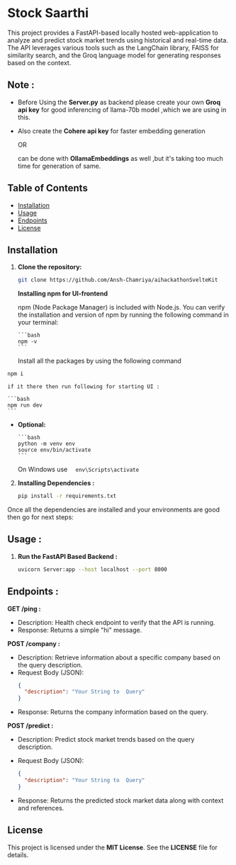 # Stock Saarthi

This project provides a FastAPI-based locally hosted web-application to analyze and predict stock market trends using historical and real-time data. The API leverages various tools such as the LangChain library, FAISS for similarity search, and the Groq language model for generating responses based on the context.

## Note :

- Before Using the **Server.py** as backend please create your own **Groq api key** for good inferencing of llama-70b model ,which we are using in this.

- Also create the **Cohere api key** for faster embedding generation

  OR

  can be done with **OllamaEmbeddings** as well ,but it's taking too much time for generation of same.

## Table of Contents

- [Installation](#installation)
- [Usage](#usage)
- [Endpoints](#endpoints)
- [License](#license)

## Installation

1.  **Clone the repository:**

    ```bash
    git clone https://github.com/Ansh-Chamriya/aihackathonSvelteKit
    ```

    **Installing npm for UI-frontend**

    npm (Node Package Manager) is included with Node.js. You can verify the installation and version of npm by running the following command in your terminal:

        ```bash
        npm -v
        ```

    Install all the packages by using the following command

```bash
npm i
```

    if it there then run following for starting UI :

    ```bash
    npm run dev
    ```

- **Optional:**

      ```bash
      python -m venv env
      source env/bin/activate
      ```

  On Windows use
  `   env\Scripts\activate
`

2. **Installing Dependencies :**

   ```bash
   pip install -r requirements.txt
   ```

Once all the dependencies are installed and your environments are good then go for next steps:

## Usage :

1. **Run the FastAPI Based Backend :**

   ```bash
   uvicorn Server:app --host localhost --port 8000
   ```

## Endpoints :

**GET /ping :**

- Description: Health check endpoint to verify that the API is running.
- Response: Returns a simple "hi" message.

**POST /company :**

- Description: Retrieve information about a specific company based on the query description.
- Request Body (JSON):
  ```json
  {
    "description": "Your String to  Query"
  }
  ```
- Response: Returns the company information based on the query.

**POST /predict :**

- Description: Predict stock market trends based on the query description.
- Request Body (JSON):

  ```json
  {
    "description": "Your String to  Query"
  }
  ```

- Response: Returns the predicted stock market data along with context and references.

## License

This project is licensed under the **MIT License**. See the **LICENSE** file for details.
